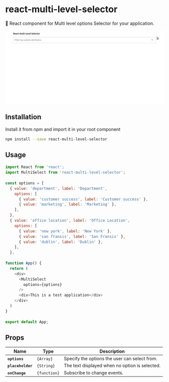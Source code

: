 # react-multi-level-selector

🔔 React component for Multi level options Selector for your application.

<img src="demo.gif" alt="" align="middle" />

## Installation

Install it from npm and import it in your root component

```bash
npm install --save react-multi-level-selector
```

## Usage

```Javascript
import React from 'react';
import MultiSelect from 'react-multi-level-selector';

const options = [
  { value: 'department', label: 'Department',
    options: [
      { value: 'customer success', label: 'Customer success' },
      { value: 'marketing', label: 'Marketing' },
    ],
  },
  { value: 'office location', label: 'Office Location',
    options: [
      { value: 'new york', label: 'New York' },
      { value: 'san fransis', label: 'San Fransis' },
      { value: 'dublin', label: 'Dublin' },
    ],
  },

function App() {
  return (
    <div>
      <MultiSelect
        options={options}
      />
      <div>This is a test application</div>
    </div>
  )
}

export default App;
```

## Props

| Name              | Type         | Description                                    |
| ----------------- | ------------ | ---------------------------------------------- |
| **`options`**     | `{Array}`    | Specify the options the user can select from.  |
| **`placeholder`** | `{String}`   | The text displayed when no option is selected. |
| **`onChange`**    | `{function}` | Subscribe to change events.                    |
